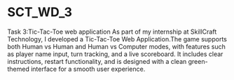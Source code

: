 # SCT_WD_3
Task 3:Tic-Tac-Toe web application
As part of my internship at SkillCraft Technology, I developed a Tic-Tac-Toe Web Application.The game supports both Human vs Human and Human vs Computer modes, with features such as player name input, turn tracking, and a live scoreboard. It includes clear instructions, restart functionality, and is designed with a clean green-themed interface for a smooth user experience.
